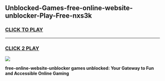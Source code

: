 
## Unblocked-Games-free-online-website-unblocker-Play-Free-nxs3k
<h3>
<a href="https://premium76.site?title=free-online-website-unblocker&ref=21A">CLICK TO PLAY</a></h3>
<hr>

<h3>
<a href="https://premium76.site?title=free-online-website-unblocker&ref=21A">CLICK 2 PLAY</a>
  
</h3>

<a href="https://premium76.site?title=free-online-website-unblocker&ref=21A"><img src="https://clearcache.store/games.png"></a>


**free-online-website-unblocker games unblocked: Your Gateway to Fun and Accessible Online Gaming**
